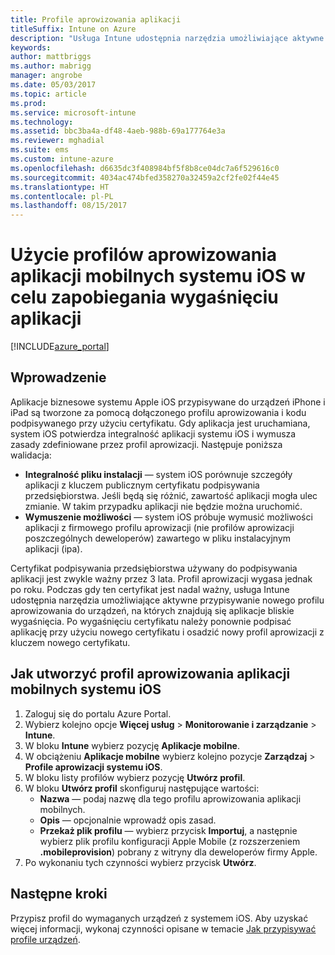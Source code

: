 ```yaml
---
title: Profile aprowizowania aplikacji
titleSuffix: Intune on Azure
description: "Usługa Intune udostępnia narzędzia umożliwiające aktywne przypisywanie nowego profilu aprowizowania do urządzeń, na których znajdują się aplikacje bliskie wygaśnięcia."
keywords: 
author: mattbriggs
ms.author: mabrigg
manager: angrobe
ms.date: 05/03/2017
ms.topic: article
ms.prod: 
ms.service: microsoft-intune
ms.technology: 
ms.assetid: bbc3ba4a-df48-4aeb-988b-69a177764e3a
ms.reviewer: mghadial
ms.suite: ems
ms.custom: intune-azure
ms.openlocfilehash: d6635dc3f408984bf5f8b8ce04dc7a6f529616c0
ms.sourcegitcommit: 4034ac474bfed358270a32459a2cf2fe02f44e45
ms.translationtype: HT
ms.contentlocale: pl-PL
ms.lasthandoff: 08/15/2017
---
```

# <a name="use-ios-mobile-provisioning-profiles-to-prevent-your-apps-from-expiring"></a>Użycie profilów aprowizowania aplikacji mobilnych systemu iOS w celu zapobiegania wygaśnięciu aplikacji

[!INCLUDE[azure_portal](./includes/azure_portal.md)]

## <a name="introduction"></a>Wprowadzenie

Aplikacje biznesowe systemu Apple iOS przypisywane do urządzeń iPhone i iPad są tworzone za pomocą dołączonego profilu aprowizowania i kodu podpisywanego przy użyciu certyfikatu. Gdy aplikacja jest uruchamiana, system iOS potwierdza integralność aplikacji systemu iOS i wymusza zasady zdefiniowane przez profil aprowizacji. Następuje poniższa walidacja:

- **Integralność pliku instalacji** — system iOS porównuje szczegóły aplikacji z kluczem publicznym certyfikatu podpisywania przedsiębiorstwa. Jeśli będą się różnić, zawartość aplikacji mogła ulec zmianie. W takim przypadku aplikacji nie będzie można uruchomić.
- **Wymuszenie możliwości** — system iOS próbuje wymusić możliwości aplikacji z firmowego profilu aprowizacji (nie profilów aprowizacji poszczególnych deweloperów) zawartego w pliku instalacyjnym aplikacji (ipa).


Certyfikat podpisywania przedsiębiorstwa używany do podpisywania aplikacji jest zwykle ważny przez 3 lata. Profil aprowizacji wygasa jednak po roku. Podczas gdy ten certyfikat jest nadal ważny, usługa Intune udostępnia narzędzia umożliwiające aktywne przypisywanie nowego profilu aprowizowania do urządzeń, na których znajdują się aplikacje bliskie wygaśnięcia.
Po wygaśnięciu certyfikatu należy ponownie podpisać aplikację przy użyciu nowego certyfikatu i osadzić nowy profil aprowizacji z kluczem nowego certyfikatu.


## <a name="how-to-create-an-ios-mobile-app-provisioning-profile"></a>Jak utworzyć profil aprowizowania aplikacji mobilnych systemu iOS

1. Zaloguj się do portalu Azure Portal.
2. Wybierz kolejno opcje **Więcej usług** > **Monitorowanie i zarządzanie** > **Intune**.
3. W bloku **Intune** wybierz pozycję **Aplikacje mobilne**.
1.  W obciążeniu **Aplikacje mobilne** wybierz kolejno pozycje **Zarządzaj** > **Profile aprowizacji systemu iOS**.
2.  W bloku listy profilów wybierz pozycję **Utwórz profil**.
3. W bloku **Utwórz profil** skonfiguruj następujące wartości:
    - **Nazwa** — podaj nazwę dla tego profilu aprowizowania aplikacji mobilnych.
    - **Opis** — opcjonalnie wprowadź opis zasad.
    - **Przekaż plik profilu** — wybierz przycisk **Importuj**, a następnie wybierz plik profilu konfiguracji Apple Mobile (z rozszerzeniem **.mobileprovision**) pobrany z witryny dla deweloperów firmy Apple.
4. Po wykonaniu tych czynności wybierz przycisk **Utwórz**.

## <a name="next-steps"></a>Następne kroki

Przypisz profil do wymaganych urządzeń z systemem iOS. Aby uzyskać więcej informacji, wykonaj czynności opisane w temacie [Jak przypisywać profile urządzeń](device-profile-assign.md).
